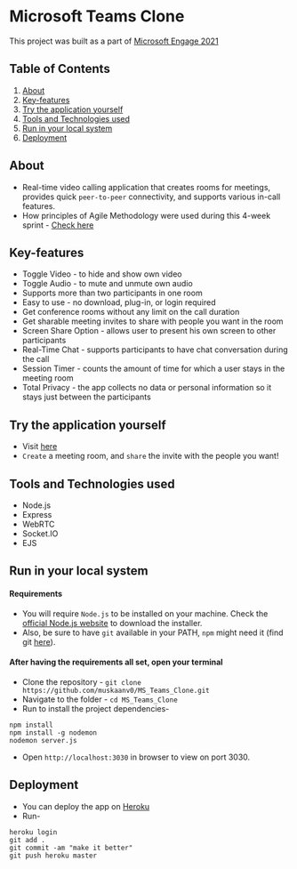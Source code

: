 # Microsoft Teams Clone
This project was built as a part of [Microsoft Engage 2021](https://microsoft.acehacker.com/engage2021/)

## Table of Contents
1. [About](https://github.com/muskaanv0/MS_Teams_Clone#about)
2. [Key-features](https://github.com/muskaanv0/MS_Teams_Clone#key-features)
3. [Try the application yourself](https://github.com/muskaanv0/MS_Teams_Clone#try-the-application-yourself)
4. [Tools and Technologies used](https://github.com/muskaanv0/MS_Teams_Clone#tools-and-technologies-used)
5. [Run in your local system](https://github.com/muskaanv0/MS_Teams_Clone#run-in-your-local-system)
6. [Deployment](https://github.com/muskaanv0/MS_Teams_Clone#deployment)

## About
- Real-time video calling application that creates rooms for meetings,  provides quick `peer-to-peer` connectivity, and supports various in-call features. 
- How principles of Agile Methodology were used during this 4-week sprint - [Check here](https://drive.google.com/file/d/1tajH7qIWzjEBVpKkLsZorPewsdYaKKRw/view?usp=sharing)

## Key-features
* Toggle Video - to hide and show own video
* Toggle Audio - to mute and unmute own audio  
* Supports more than two participants in one room
* Easy to use - no download, plug-in, or login required
* Get conference rooms without any limit on the call duration
* Get sharable meeting invites to share with people you want in the room
* Screen Share Option - allows user to present his own screen to other participants 
* Real-Time Chat - supports participants to have chat conversation during the call
* Session Timer - counts the amount of time for which a user stays in the meeting room
* Total Privacy - the app collects no data or personal information so it stays just between the participants

## Try the application yourself 
- Visit [here](https://ms-teams-videocall-mv.herokuapp.com)
- `Create` a meeting room, and `share` the invite with the people you want!

## Tools and Technologies used
- Node.js
- Express
- WebRTC
- Socket.IO
- EJS
 

## Run in your local system
#### Requirements
- You will require `Node.js` to be installed on your machine. Check the [official Node.js website](https://nodejs.org/) to download the installer.
- Also, be sure to have `git` available in your PATH, `npm` might need it (find git [here](https://git-scm.com/)). 

#### After having the requirements all set, open your terminal
* Clone the repository - `git clone https://github.com/muskaanv0/MS_Teams_Clone.git`
* Navigate to the folder - `cd MS_Teams_Clone`
* Run to install the project dependencies-
```
npm install
npm install -g nodemon
nodemon server.js
```

- Open `http://localhost:3030` in browser to view on port 3030.

## Deployment
- You can deploy the app on [Heroku](www.heroku.com)
- Run-
```
heroku login
git add .
git commit -am "make it better"
git push heroku master
```
